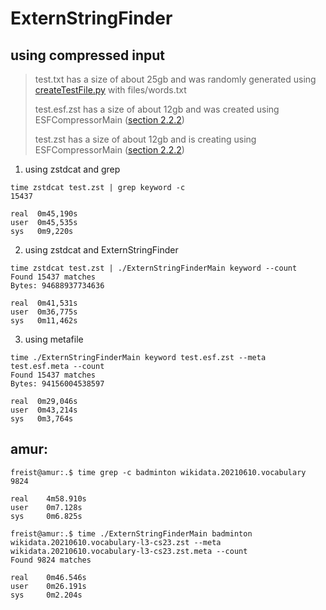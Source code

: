 # ExternStringFinder

## using compressed input

> test.txt has a size of about 25gb and was randomly generated using [createTestFile.py](scripts/createTestFile.py) with files/words.txt
>
> test.esf.zst has a size of about 12gb and was created using ESFCompressorMain ([section 2.2.2](README.md))
>
> test.zst has a size of about 12gb and is creating using ESFCompressorMain ([section 2.2.2](README.md))

1. using zstdcat and grep

```
time zstdcat test.zst | grep keyword -c
15437

real  0m45,190s
user  0m45,535s
sys   0m9,220s
```

2. using zstdcat and ExternStringFinder
```
time zstdcat test.zst | ./ExternStringFinderMain keyword --count
Found 15437 matches
Bytes: 94688937734636

real  0m41,531s
user  0m36,775s
sys   0m11,462s

```
3. using metafile
```
time ./ExternStringFinderMain keyword test.esf.zst --meta test.esf.meta --count
Found 15437 matches
Bytes: 94156004538597

real  0m29,046s
user  0m43,214s
sys   0m3,764s
```

## amur:
```
freist@amur:.$ time grep -c badminton wikidata.20210610.vocabulary
9824

real    4m58.910s
user    0m7.128s
sys     0m6.825s

freist@amur:.$ time ./ExternStringFinderMain badminton wikidata.20210610.vocabulary-l3-cs23.zst --meta wikidata.20210610.vocabulary-l3-cs23.zst.meta --count
Found 9824 matches

real    0m46.546s
user    0m26.191s
sys     0m2.204s
```
